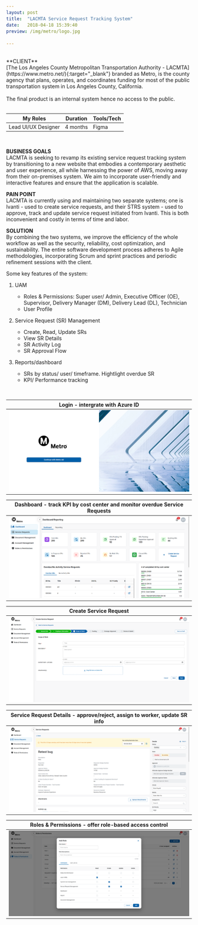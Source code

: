 ```yaml
---
layout: post
title:  "LACMTA Service Request Tracking System"
date:   2018-04-18 15:39:40
preview: /img/metro/logo.jpg

---
```

<br>
**CLIENT** <br>
[The Los Angeles County Metropolitan Transportation Authority - LACMTA](https://www.metro.net/){:target="_blank"} branded as Metro, is the county agency that plans, operates, and coordinates funding for most of the public transportation system in Los Angeles County, California.  <br>
<br>
The final product is an internal system hence no access to the public.
<br><br>

| My Roles            | Duration | Tools/Tech    |
| ------------------- | -------- | ------------- |
| Lead UI/UX Designer      | 4 months | Figma         |


<br>

**BUSINESS GOALS** <br>
LACMTA is seeking to revamp its existing service request tracking system by transitioning to a new website that embodies a contemporary aesthetic and user experience, all while harnessing the power of AWS, moving away from their on-premises system. We aim to incorporate user-friendly and interactive features and ensure that the application is scalable.
<br>

**PAIN POINT** <br>
LACMTA is currently using and maintaining two separate systems; one is Ivanti - used to create service requests, and their STRS system - used to approve, track and update service request initiated from Ivanti. This is both inconvenient and costly in terms of time and labor. 
<br>

**SOLUTION** <br>
By combining the two systems, we improve the efficiency of the whole workflow as well as the security, reliability, cost optimization, and sustainability. The entire software development process adheres to Agile methodologies, incorporating Scrum and sprint practices and periodic refinement sessions with the client.
<br>

Some key features of the system:
1. UAM
   * Roles & Permissions: Super user/ Admin, Executive Officer (OE), Supervisor, Delivery Manager (DM), Delivery Lead (DL), Technician
   * User Profile

2. Service Request (SR) Management
   * Create, Read, Update SRs
   * View SR Details
   * SR Activity Log
   * SR Approval Flow

3. Reports/dashboard
   * SRs by status/ user/ timeframe. Hightlight overdue SR
   * KPI/ Performance tracking 

<br>

| Login - intergrate with Azure ID                                                                                             |
| ------------------------------------------------------------------------------------------------------|
| <img src="/img/metro/qa-srts-nettricity-cloud-identity-login.png" alt="login" title="log-in-screen"  />                       |

| Dashboard - track KPI by cost center and monitor overdue Service Requests                                       |
| ------------------------------------------------------------------------------------------------------|
| <img src="/img/metro/dashboard.png" title="dashboard"  />                       |

| Create Service Request                                        |
| ------------------------------------------------------------------------------------------------------|
| <img src="/img/metro/sr.png" title="create-service-request"  />                       |

| Service Request Details - approve/reject, assign to worker, update SR info                                     |
| ------------------------------------------------------------------------------------------------------|
| <img src="/img/metro/sr-detail.png" title="service-request-detail" />                       |

| Roles & Permissions - offer role-based access control                                     |
| ------------------------------------------------------------------------------------------------------|
| <img src="/img/metro/role.png" title="role" />                       |

<br>
<br>
